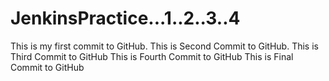 # JenkinsPractice...1..2..3..4
This is my first commit to GitHub.
This is Second Commit to GitHub.
This is Third Commit to GitHub
This is Fourth Commit to GitHub
This is Final Commit to GitHub
